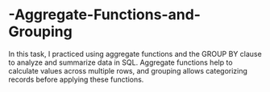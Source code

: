 # -Aggregate-Functions-and-Grouping
In this task, I practiced using aggregate functions and the GROUP BY clause to analyze and summarize data in SQL. Aggregate functions help to calculate values across multiple rows, and grouping allows categorizing records before applying these functions.
